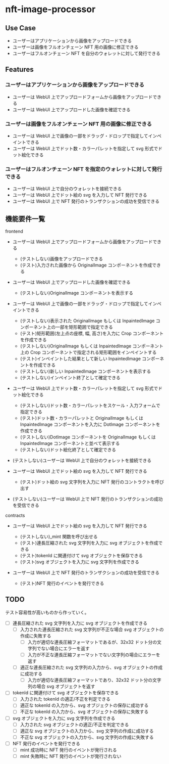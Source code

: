 # nft-image-processor

## Use Case

- ユーザーはアプリケーションから画像をアップロードできる
- ユーザーは画像をフルオンチェーン NFT 用の画像に修正できる
- ユーザーはフルオンチェーン NFT を自分のウォレットに対して発行できる

## Features

### ユーザーはアプリケーションから画像をアップロードできる

- ユーザーは WebUI 上でアップロードフォームから画像をアップロードできる
- ユーザーは WebUI 上でアップロードした画像を確認できる

### ユーザーは画像をフルオンチェーン NFT 用の画像に修正できる

- ユーザーは WebUI 上で画像の一部をドラッグ・ドロップで指定してインペイントできる
- ユーザーは WebUI 上でドット数・カラーパレットを指定して svg 形式でドット絵化できる

### ユーザーはフルオンチェーン NFT を指定のウォレットに対して発行できる

- ユーザーは WebUI 上で自分のウォレットを接続できる
- ユーザーは WebUI 上でドット絵の svg を入力して NFT 発行できる
- ユーザーは WebUI 上で NFT 発行のトランザクションの成功を受信できる

## 機能要件一覧

frontend

- ユーザーは WebUI 上でアップロードフォームから画像をアップロードできる
  - (テストしない)画像をアップロードできる
  - (テスト)入力された画像から OriginalImage コンポーネントを作成できる
- ユーザーは WebUI 上でアップロードした画像を確認できる
  - (テストしない)OriginalImage コンポーネントを表示する

- ユーザーは WebUI 上で画像の一部をドラッグ・ドロップで指定してインペイントできる
  - (テストしない)表示された OriginalImage もしくは InpaintedImage コンポーネント上の一部を矩形範囲で指定できる
  - (テスト)矩形範囲(左上点の座標, 幅, 高さ)を入力に Crop コンポーネントを作成できる
  - (テストしない)OriginalImage もしくは InpaintedImage コンポーネント上の Crop コンポーネントで指定される矩形範囲をインペイントする
  - (テスト)インペイントした結果として新しい InpaintedImage コンポーネントを作成できる
  - (テストしない)新しい InpaintedImage コンポーネントを表示する
  - (テストしない)インペイント終了として確定できる

- ユーザーは WebUI 上でドット数・カラーパレットを指定して svg 形式でドット絵化できる
  - (テストしない)ドット数・カラーパレットをスケール・入力フォームで指定できる
  - (テスト)ドット数・カラーパレットと OriginalImage もしくは InpaintedImage コンポーネントを入力に DotImage コンポーネントを作成できる
  - (テストしない)DotImage コンポーネントを OriginalImage もしくは InpaintedImage コンポーネントと並べて表示する
  - (テストしない)ドット絵化終了として確定できる

- (テストしない)ユーザーは WebUI 上で自分のウォレットを接続できる

- ユーザーは WebUI 上でドット絵の svg を入力して NFT 発行できる
  - (テスト)ドット絵の svg 文字列を入力に NFT 発行のコントラクトを呼び出す

- (テストしない)ユーザーは WebUI 上で NFT 発行のトランザクションの成功を受信できる

contracts

- ユーザーは WebUI 上でドット絵の svg を入力して NFT 発行できる
  - (テストしない)_mint 関数を呼び出せる
  - (テスト)連長圧縮された svg 文字列を入力に svg オブジェクトを作成できる
  - (テスト)tokenId に関連付けて svg オブジェクトを保存できる
  - (テスト)svg オブジェクトを入力に svg 文字列を作成できる

- ユーザーは WebUI 上で NFT 発行のトランザクションの成功を受信できる
  - (テスト)NFT 発行のイベントを発行できる

## TODO

テスト容易性が高いものから作っていく。

- [ ] 連長圧縮された svg 文字列を入力に svg オブジェクトを作成できる
  - [ ] 入力された連長圧縮された svg 文字列が不正な場合 svg オブジェクトの作成に失敗する
    - [ ] 入力が適切な連長圧縮フォーマットであるが、32x32 ドット分の文字列でない場合にエラーを返す
    - [ ] 入力が不正な連長圧縮フォーマットでない文字列の場合にエラーを返す
  - [ ] 適正な連長圧縮された svg 文字列の入力から、svg オブジェクトの作成に成功する
    - [ ] 入力が適切な連長圧縮フォーマットであり、32x32 ドット分の文字列の場合 svg オブジェクトを返す

- [ ] tokenId に関連付けて svg オブジェクトを保存できる
  - [ ] 入力された tokenId の適正/不正を判定できる
  - [ ] 適正な tokenId の入力から、svg オブジェクトの保存に成功する
  - [ ] 不正な tokenId の入力から、svg オブジェクトの保存に失敗する
- [ ] svg オブジェクトを入力に svg 文字列を作成できる
  - [ ] 入力された svg オブジェクトの適正/不正を判定できる
  - [ ] 適正な svg オブジェクトの入力から、svg 文字列の作成に成功する
  - [ ] 不正な svg オブジェクトの入力から、svg 文字列の作成に失敗する
- [ ] NFT 発行のイベントを発行できる
  - [ ] mint 成功時に NFT 発行のイベントが発行される
  - [ ] mint 失敗時に NFT 発行のイベントが発行されない
